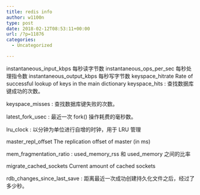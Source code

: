 ```yaml
---
title: redis info
author: w1100n
type: post
date: 2018-02-12T08:53:11+00:00
url: /?p=11876
categories:
  - Uncategorized

---
```


instantaneous_input_kbps 每秒读字节数
instantaneous_ops_per_sec 每秒处理指令数
instantaneous_output_kbps 每秒写字节数
keyspace_hitrate Rate of successful lookup of keys in the main dictionary
keyspace_hits : 查找数据库键成功的次数。
  
keyspace_misses : 查找数据库键失败的次数。
  
latest_fork_usec : 最近一次 fork() 操作耗费的毫秒数。

lru_clock : 以分钟为单位进行自增的时钟，用于 LRU 管理
  
master_repl_offset The replication offset of master (in ms)
  
mem_fragmentation_ratio : used_memory_rss 和 used_memory 之间的比率
  
migrate_cached_sockets Current amount of cached sockets
  
rdb_changes_since_last_save : 距离最近一次成功创建持久化文件之后，经过了多少秒。